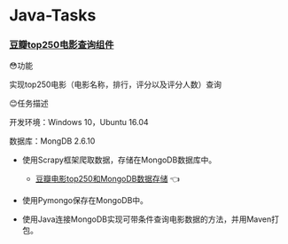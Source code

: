 # Java-Tasks
### [豆瓣top250电影查询组件](https://github.com/Mathilda11/Java-Tasks/tree/master/doubanmovies)  

😳功能  

实现top250电影（电影名称，排行，评分以及评分人数）查询  


😊任务描述  

开发环境：Windows 10，Ubuntu 16.04   

数据库：MongDB 2.6.10 

- 使用Scrapy框架爬取数据，存储在MongoDB数据库中。  
   - [豆瓣电影top250和MongoDB数据存储](https://github.com/Mathilda11/Scrapy_Project/tree/master/Project_7) 👈   
   
- 使用Pymongo保存在MongoDB中。 
- 使用Java连接MongoDB实现可带条件查询电影数据的方法，并用Maven打包。
